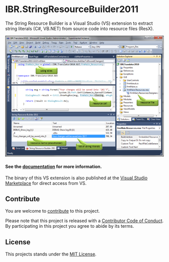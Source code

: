 # IBR.StringResourceBuilder2011

The String Resource Builder is a Visual Studio (VS) extension to extract string literals (C#, VB.NET)
from source code into resource files (ResX).

![Tool Window](docs/Usage_StringResourceBuilderPreview.png)

#### See the [documentation](docs/Documentation.md) for more information.

The binary of this VS extension is also published at the [Visual Studio Marketplace][vsgallery]
for direct access from VS.

## Contribute

You are welcome to [contribute](.github/CONTRIBUTE.md) to this project.

Please note that this project is released with a [Contributor Code of Conduct](.github/CODE_OF_CONDUCT.md).
By participating in this project you agree to abide by its terms.

## License

This projects stands under the [MIT License](LICENSE.md).

[vsgallery]: https://marketplace.visualstudio.com/items?itemName=DanyR.IBRStringResourceBuilder2011
